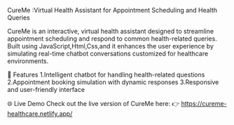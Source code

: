 CureMe :Virtual Health Assistant for Appointment Scheduling and Health Queries

CureMe is an interactive, virtual health assistant designed to streamline appointment scheduling and respond to common health-related queries. 
Built using JavaScript,Html,Css,and it enhances the user experience by simulating real-time chatbot conversations customized for healthcare environments.

🚀 Features
1.Intelligent chatbot for handling health-related questions
2.Appointment booking simulation with dynamic responses
3.Responsive and user-friendly interface

🌐 Live Demo
Check out the live version of CureMe here:
👉 https://cureme-healthcare.netlify.app/

